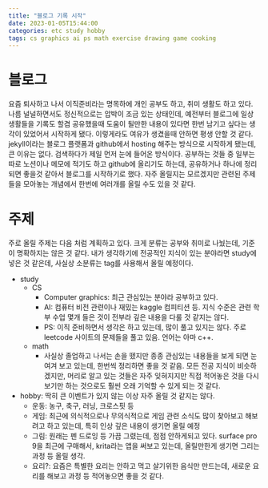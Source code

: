 ```yaml
---
title: "블로그 기록 시작"
date: 2023-01-05T15:44:00
categories: etc study hobby
tags: cs graphics ai ps math exercise drawing game cooking
---
```

 
# 블로그
요즘 퇴사하고 나서 이직준비라는 명목하에 개인 공부도 하고, 취미 생활도 하고 있다. 나름 널널하면서도 정신적으로는 압박이 조금 있는 상태인데, 예전부터 블로그에 일상 생활들을 기록도 할겸 공유했을때 도움이 될만한 내용이 있다면 한번 남기고 싶다는 생각이 있었어서 시작하게 됐다. 이렇게라도 여유가 생겼을때 안하면 평생 안할 것 같다.
jekyll이라는 블로그 플랫폼과 github에서 hosting 해주는 방식으로 시작하게 됐는데, 큰 이유는 없다. 검색하다가 제일 먼저 눈에 들어온 방식이다. 
공부하는 것들 중 일부는 따로 노션이나 메모에 적기도 하고 github에 올리기도 하는데, 공유하거나 하나에 정리되면 좋을것 같아서 블로그를 시작하기로 했다. 자주 올릴지는 모르겠지만 관련된 주제들을 모아놓는 개념에서 한번에 여러개를 올릴 수도 있을 것 같다.

# 주제
주로 올릴 주제는 다음 처럼 계획하고 있다. 크게 분류는 공부와 취미로 나눴는데, 기준이 명확하지는 않은 것 같다. 내가 생각하기에 전공적인 지식이 있는 분야라면 study에 넣은 것 같은데, 사실상 소분류는 tag를 사용해서 올릴 예정이다.
- study
  - CS
    - Computer graphics: 최근 관심있는 분야라 공부하고 있다. 
    - AI: 컴퓨터 비전 관련이나 재밌는 kaggle 컴피티션 등. 지식 수준은 관련 학부 수업 몇개 들은 것이 전부라 깊은 내용을 다룰 것 같지는 않다.
    - PS: 이직 준비하면서 생각은 하고 있는데, 많이 풀고 있지는 않다. 주로 leetcode 사이트의 문제들을 풀고 있음. 언어는 아마 c++. 
  - math
    - 사실상 졸업하고 나서는 손을 뗐지만 종종 관심있는 내용들을 보게 되면 눈여겨 보고 있는데, 한번씩 정리하면 좋을 것 같음. 모든 전공 지식이 비슷하겠지만, 머리로 알고 있는 것들은 자주 잊혀지지만 직접 적어놓은 것을 다시 보기만 하는 것으로도 훨씬 오래 기억할 수 있게 되는 것 같다.
- hobby: 딱히 큰 이벤트가 있지 않는 이상 자주 올릴 것 같지는 않다.
  - 운동: 농구, 축구, 러닝, 크로스핏 등
  - 게임: 최근에 의식적으로나 무의식적으로 게임 관련 소식도 많이 찾아보고 해보려고 하고 있는데, 특히 인상 깊은 내용이 생기면 올릴 예정
  - 그림: 원래는 펜 드로잉 등 가끔 그렸는데, 점점 안하게되고 있다. surface pro 9을 최근에 구매해서, krita라는 앱을 써보고 있는데, 올릴만한게 생기면 그리는 과정 등 올릴 생각. 
  - 요리?: 요즘은 특별한 요리는 안하고 먹고 살기위한 음식만 만드는데, 새로운 요리를 해보고 과정 등 적어놓으면 좋을 것 같다.